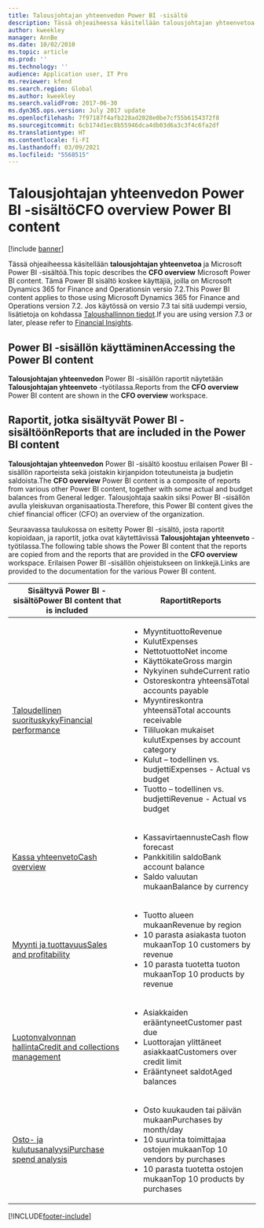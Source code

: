 ```yaml
---
title: Talousjohtajan yhteenvedon Power BI -sisältö
description: Tässä ohjeaiheessa käsitellään talousjohtajan yhteenvetoa ja Microsoft Power BI -sisältöä.
author: kweekley
manager: AnnBe
ms.date: 10/02/2010
ms.topic: article
ms.prod: ''
ms.technology: ''
audience: Application user, IT Pro
ms.reviewer: kfend
ms.search.region: Global
ms.author: kweekley
ms.search.validFrom: 2017-06-30
ms.dyn365.ops.version: July 2017 update
ms.openlocfilehash: 7f97187f4afb228ad2028e0be7cf55b6154372f8
ms.sourcegitcommit: 6cb174d1ec8b55946dca4db03d6a3c3f4c6fa2df
ms.translationtype: HT
ms.contentlocale: fi-FI
ms.lasthandoff: 03/09/2021
ms.locfileid: "5568515"
---
```

# <a name="cfo-overview-power-bi-content"></a><span data-ttu-id="63aaa-103">Talousjohtajan yhteenvedon Power BI -sisältö</span><span class="sxs-lookup"><span data-stu-id="63aaa-103">CFO overview Power BI content</span></span>

[!include [banner](../includes/banner.md)] 

<span data-ttu-id="63aaa-104">Tässä ohjeaiheessa käsitellään **talousjohtajan yhteenvetoa** ja Microsoft Power BI -sisältöä.</span><span class="sxs-lookup"><span data-stu-id="63aaa-104">This topic describes the **CFO overview** Microsoft Power BI content.</span></span> <span data-ttu-id="63aaa-105">Tämä Power BI sisältö koskee käyttäjiä, joilla on Microsoft Dynamics 365 for Finance and Operationsin versio 7.2.</span><span class="sxs-lookup"><span data-stu-id="63aaa-105">This Power BI content applies to those using Microsoft Dynamics 365 for Finance and Operations version 7.2.</span></span> <span data-ttu-id="63aaa-106">Jos käytössä on versio 7.3 tai sitä uudempi versio, lisätietoja on kohdassa [Taloushallinnon tiedot](financial-insights.md).</span><span class="sxs-lookup"><span data-stu-id="63aaa-106">If you are using version 7.3 or later, please refer to [Financial Insights](financial-insights.md).</span></span>

## <a name="accessing-the-power-bi-content"></a><span data-ttu-id="63aaa-107">Power BI -sisällön käyttäminen</span><span class="sxs-lookup"><span data-stu-id="63aaa-107">Accessing the Power BI content</span></span>

<span data-ttu-id="63aaa-108">**Talousjohtajan yhteenvedon** Power BI -sisällön raportit näytetään **Talousjohtajan yhteenveto** -työtilassa.</span><span class="sxs-lookup"><span data-stu-id="63aaa-108">Reports from the **CFO overview** Power BI content are shown in the **CFO overview** workspace.</span></span>

## <a name="reports-that-are-included-in-the-power-bi-content"></a><span data-ttu-id="63aaa-109">Raportit, jotka sisältyvät Power BI -sisältöön</span><span class="sxs-lookup"><span data-stu-id="63aaa-109">Reports that are included in the Power BI content</span></span>
<span data-ttu-id="63aaa-110">**Talousjohtajan yhteenvedon** Power BI -sisältö koostuu erilaisen Power BI -sisällön raporteista sekä joistakin kirjanpidon toteutuneista ja budjetin saldoista.</span><span class="sxs-lookup"><span data-stu-id="63aaa-110">The **CFO overview** Power BI content is a composite of reports from various other Power BI content, together with some actual and budget balances from General ledger.</span></span> <span data-ttu-id="63aaa-111">Talousjohtaja saakin siksi Power BI -sisällön avulla yleiskuvan organisaatiosta.</span><span class="sxs-lookup"><span data-stu-id="63aaa-111">Therefore, this Power BI content gives the chief financial officer (CFO) an overview of the organization.</span></span>

<span data-ttu-id="63aaa-112">Seuraavassa taulukossa on esitetty Power BI -sisältö, josta raportit kopioidaan, ja raportit, jotka ovat käytettävissä **Talousjohtajan yhteenveto** -työtilassa.</span><span class="sxs-lookup"><span data-stu-id="63aaa-112">The following table shows the Power BI content that the reports are copied from and the reports that are provided in the **CFO overview** workspace.</span></span> <span data-ttu-id="63aaa-113">Erilaisen Power BI -sisällön ohjeistukseen on linkkejä.</span><span class="sxs-lookup"><span data-stu-id="63aaa-113">Links are provided to the documentation for the various Power BI content.</span></span>

| <span data-ttu-id="63aaa-114">Sisältyvä Power BI -sisältö</span><span class="sxs-lookup"><span data-stu-id="63aaa-114">Power BI content that is included</span></span> | <span data-ttu-id="63aaa-115">Raportit</span><span class="sxs-lookup"><span data-stu-id="63aaa-115">Reports</span></span> |
|-----------------------------------|---------|
| [<span data-ttu-id="63aaa-116">Taloudellinen suorituskyky</span><span class="sxs-lookup"><span data-stu-id="63aaa-116">Financial performance</span></span>](financial-performance-power-bi-content-pack.md) | <ul><li><span data-ttu-id="63aaa-117">Myyntituotto</span><span class="sxs-lookup"><span data-stu-id="63aaa-117">Revenue</span></span></li><li><span data-ttu-id="63aaa-118">Kulut</span><span class="sxs-lookup"><span data-stu-id="63aaa-118">Expenses</span></span></li><li><span data-ttu-id="63aaa-119">Nettotuotto</span><span class="sxs-lookup"><span data-stu-id="63aaa-119">Net income</span></span></li><li><span data-ttu-id="63aaa-120">Käyttökate</span><span class="sxs-lookup"><span data-stu-id="63aaa-120">Gross margin</span></span></li><li><span data-ttu-id="63aaa-121">Nykyinen suhde</span><span class="sxs-lookup"><span data-stu-id="63aaa-121">Current ratio</span></span></li><li><span data-ttu-id="63aaa-122">Ostoreskontra yhteensä</span><span class="sxs-lookup"><span data-stu-id="63aaa-122">Total accounts payable</span></span></li><li><span data-ttu-id="63aaa-123">Myyntireskontra yhteensä</span><span class="sxs-lookup"><span data-stu-id="63aaa-123">Total accounts receivable</span></span></li><li><span data-ttu-id="63aaa-124">Tililuokan mukaiset kulut</span><span class="sxs-lookup"><span data-stu-id="63aaa-124">Expenses by account category</span></span></li><li><span data-ttu-id="63aaa-125">Kulut – todellinen vs. budjetti</span><span class="sxs-lookup"><span data-stu-id="63aaa-125">Expenses - Actual vs budget</span></span></li><li><span data-ttu-id="63aaa-126">Tuotto – todellinen vs. budjetti</span><span class="sxs-lookup"><span data-stu-id="63aaa-126">Revenue - Actual vs budget</span></span></li></ul> |
| [<span data-ttu-id="63aaa-127">Kassa yhteenveto</span><span class="sxs-lookup"><span data-stu-id="63aaa-127">Cash overview</span></span>](../../../finance/cash-bank-management/Cash-Overview-Power-BI-content.md) | <ul><li><span data-ttu-id="63aaa-128">Kassavirtaennuste</span><span class="sxs-lookup"><span data-stu-id="63aaa-128">Cash flow forecast</span></span></li><li><span data-ttu-id="63aaa-129">Pankkitilin saldo</span><span class="sxs-lookup"><span data-stu-id="63aaa-129">Bank account balance</span></span></li><li><span data-ttu-id="63aaa-130">Saldo valuutan mukaan</span><span class="sxs-lookup"><span data-stu-id="63aaa-130">Balance by currency</span></span></li></ul> |
| [<span data-ttu-id="63aaa-131">Myynti ja tuottavuus</span><span class="sxs-lookup"><span data-stu-id="63aaa-131">Sales and profitability</span></span>](sales-profitability-performance-content-pack.md) | <ul><li><span data-ttu-id="63aaa-132">Tuotto alueen mukaan</span><span class="sxs-lookup"><span data-stu-id="63aaa-132">Revenue by region</span></span></li><li><span data-ttu-id="63aaa-133">10 parasta asiakasta tuoton mukaan</span><span class="sxs-lookup"><span data-stu-id="63aaa-133">Top 10 customers by revenue</span></span></li><li><span data-ttu-id="63aaa-134">10 parasta tuotetta tuoton mukaan</span><span class="sxs-lookup"><span data-stu-id="63aaa-134">Top 10 products by revenue</span></span></li></ul> |
| [<span data-ttu-id="63aaa-135">Luotonvalvonnan hallinta</span><span class="sxs-lookup"><span data-stu-id="63aaa-135">Credit and collections management</span></span>](../../../finance/accounts-receivable/credit-collections-power-bi.md) | <ul><li><span data-ttu-id="63aaa-136">Asiakkaiden erääntyneet</span><span class="sxs-lookup"><span data-stu-id="63aaa-136">Customer past due</span></span></li><li><span data-ttu-id="63aaa-137">Luottorajan ylittäneet asiakkaat</span><span class="sxs-lookup"><span data-stu-id="63aaa-137">Customers over credit limit</span></span></li><li><span data-ttu-id="63aaa-138">Erääntyneet saldot</span><span class="sxs-lookup"><span data-stu-id="63aaa-138">Aged balances</span></span></li></ul> |
| [<span data-ttu-id="63aaa-139">Osto- ja kulutusanalyysi</span><span class="sxs-lookup"><span data-stu-id="63aaa-139">Purchase spend analysis</span></span>](../../../finance/accounts-receivable/credit-collections-power-bi.md) | <ul><li><span data-ttu-id="63aaa-140">Osto kuukauden tai päivän mukaan</span><span class="sxs-lookup"><span data-stu-id="63aaa-140">Purchases by month/day</span></span></li><li><span data-ttu-id="63aaa-141">10 suurinta toimittajaa ostojen mukaan</span><span class="sxs-lookup"><span data-stu-id="63aaa-141">Top 10 vendors by purchases</span></span></li><li><span data-ttu-id="63aaa-142">10 parasta tuotetta ostojen mukaan</span><span class="sxs-lookup"><span data-stu-id="63aaa-142">Top 10 products by purchases</span></span></li></ul> |


[!INCLUDE[footer-include](../../../includes/footer-banner.md)]